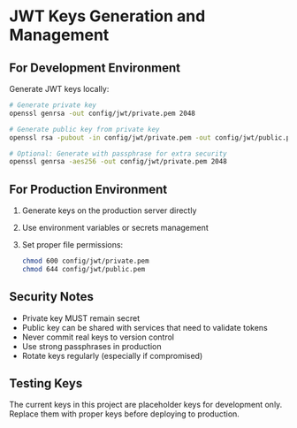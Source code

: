 # JWT Keys Generation and Management

## For Development Environment

Generate JWT keys locally:

```bash
# Generate private key
openssl genrsa -out config/jwt/private.pem 2048

# Generate public key from private key
openssl rsa -pubout -in config/jwt/private.pem -out config/jwt/public.pem

# Optional: Generate with passphrase for extra security
openssl genrsa -aes256 -out config/jwt/private.pem 2048
```

## For Production Environment

1. Generate keys on the production server directly
2. Use environment variables or secrets management
3. Set proper file permissions:

   ```bash
   chmod 600 config/jwt/private.pem
   chmod 644 config/jwt/public.pem
   ```

## Security Notes

- Private key MUST remain secret
- Public key can be shared with services that need to validate tokens
- Never commit real keys to version control
- Use strong passphrases in production
- Rotate keys regularly (especially if compromised)

## Testing Keys

The current keys in this project are placeholder keys for development only.
Replace them with proper keys before deploying to production.
